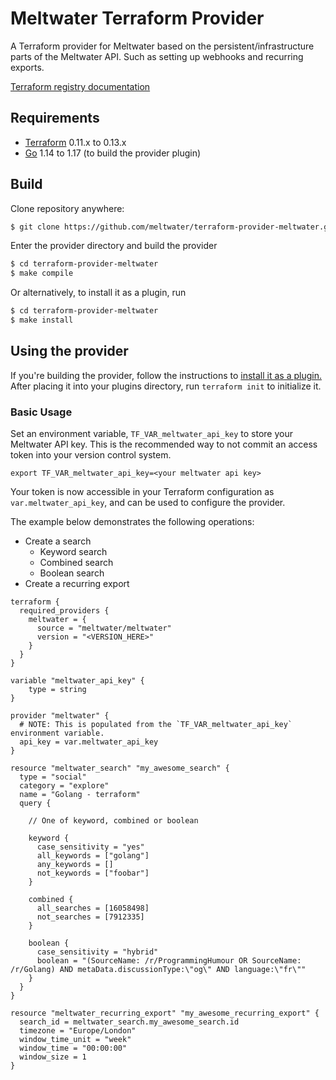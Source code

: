 # Meltwater Terraform Provider
A Terraform provider for Meltwater based on the persistent/infrastructure parts of the Meltwater API. Such as setting up webhooks and recurring exports.

[Terraform registry documentation](https://registry.terraform.io/providers/meltwater/meltwater)

## Requirements

*	[Terraform](https://www.terraform.io/downloads.html) 0.11.x to 0.13.x
*	[Go](https://golang.org/doc/install) 1.14 to 1.17 (to build the provider plugin)

## Build

Clone repository anywhere:

```sh
$ git clone https://github.com/meltwater/terraform-provider-meltwater.git
```

Enter the provider directory and build the provider

```sh
$ cd terraform-provider-meltwater
$ make compile
```

Or alternatively, to install it as a plugin, run

```sh
$ cd terraform-provider-meltwater
$ make install
```

## Using the provider

If you're building the provider, follow the instructions to [install it as a plugin.](https://www.terraform.io/docs/plugins/basics.html#installing-a-plugin) After placing it into your plugins directory,  run `terraform init` to initialize it.

### Basic Usage

Set an environment variable, `TF_VAR_meltwater_api_key` to store your Meltwater API key. This is the recommended way to not commit an access token into your version control system.

    export TF_VAR_meltwater_api_key=<your meltwater api key>

Your token is now accessible in your Terraform configuration as
`var.meltwater_api_key`, and can be used to configure the provider.

The example below demonstrates the following operations:

  * Create a search
    * Keyword search
    * Combined search
    * Boolean search
  * Create a recurring export

```hcl
terraform {
  required_providers {
    meltwater = {
      source = "meltwater/meltwater"
      version = "<VERSION_HERE>"
    }
  }
}

variable "meltwater_api_key" {
    type = string
}

provider "meltwater" {
  # NOTE: This is populated from the `TF_VAR_meltwater_api_key` environment variable.
  api_key = var.meltwater_api_key
}

resource "meltwater_search" "my_awesome_search" {
  type = "social"
  category = "explore"
  name = "Golang - terraform"
  query {

    // One of keyword, combined or boolean

    keyword {
      case_sensitivity = "yes"
      all_keywords = ["golang"]
      any_keywords = []
      not_keywords = ["foobar"]
    }

    combined {
      all_searches = [16058498]
      not_searches = [7912335]
    }

    boolean {
      case_sensitivity = "hybrid"
      boolean = "(SourceName: /r/ProgrammingHumour OR SourceName: /r/Golang) AND metaData.discussionType:\"og\" AND language:\"fr\""
    }
  }
}

resource "meltwater_recurring_export" "my_awesome_recurring_export" {
  search_id = meltwater_search.my_awesome_search.id
  timezone = "Europe/London"
  window_time_unit = "week"
  window_time = "00:00:00"
  window_size = 1
}
```
